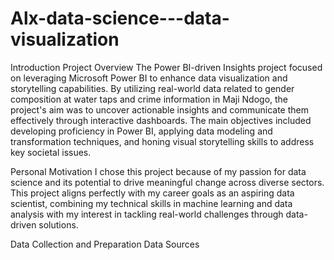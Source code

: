 # Alx-data-science---data-visualization
Introduction
Project Overview
The Power BI-driven Insights project focused on leveraging Microsoft Power BI to enhance data visualization and storytelling capabilities. By utilizing real-world data related to gender composition at water taps and crime information in Maji Ndogo, the project's aim was to uncover actionable insights and communicate them effectively through interactive dashboards. The main objectives included developing proficiency in Power BI, applying data modeling and transformation techniques, and honing visual storytelling skills to address key societal issues.

Personal Motivation
I chose this project because of my passion for data science and its potential to drive meaningful change across diverse sectors. This project aligns perfectly with my career goals as an aspiring data scientist, combining my technical skills in machine learning and data analysis with my interest in tackling real-world challenges through data-driven solutions.

Data Collection and Preparation
Data Sources
